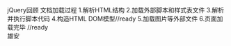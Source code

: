 jQuery回顾
文档加载过程
1.解析HTML结构
2.加载外部脚本和样式表文件
3.解析并执行脚本代码
4.构造HTML DOM模型//ready
5.加载图片等外部文件
6.页面加载完毕 //ready  
雄安
